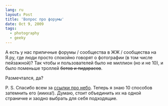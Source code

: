 ```yaml
---
lang: ru
layout: Post
title: 'Вопрос про форумы'
date: Oct 9, 2009
tags:
  - photography
  - geeky
---
```


А есть у нас приличные форумы / сообщества в ЖЖ / сообщества на Я.ру, где люди просто спокойно говорят о фотографии (в том числе пейзажной)? Так чтобы и пользователей было не миллион (но и не 10), и было поменьше троллей ~~ботов и пидарасов~~.

Размечтался, да?

P. S. Спасибо всем за [ссылки про небо](/blog/3919 "Как усилить небо в Фотошопе?"). Теперь я знаю 10 способов затемнить его (иииха!). Думаю, стоит объединить их на одной страничке и заодно выбрать для себя подходящие.
